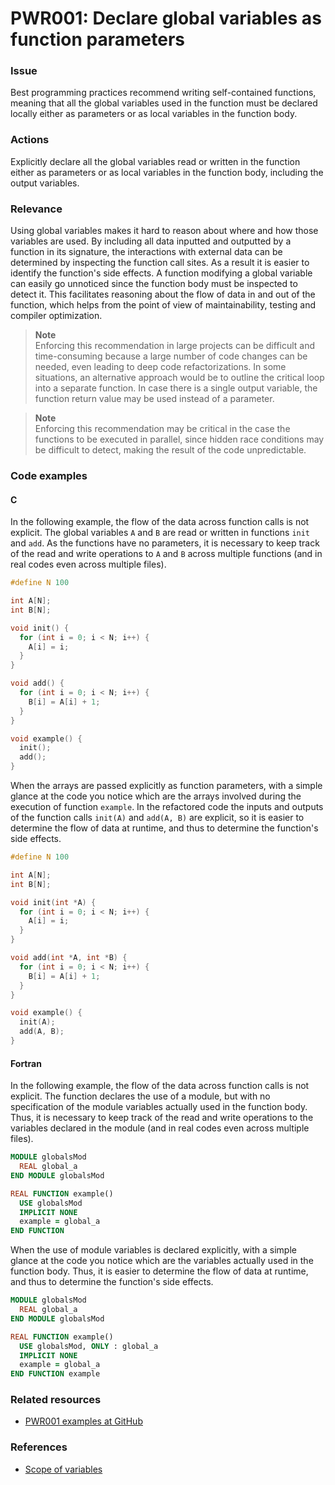 # PWR001: Declare global variables as function parameters

### Issue

Best programming practices recommend writing self-contained functions, meaning
that all the global variables used in the function must be declared locally
either as parameters or as local variables in the function body.

### Actions

Explicitly declare all the global variables read or written in the function
either as parameters or as local variables in the function body, including the
output variables.

### Relevance

Using global variables makes it hard to reason about where and how those
variables are used. By including all data inputted and outputted by a function
in its signature, the interactions with external data can be determined by
inspecting the function call sites. As a result it is easier to identify the
function's side effects. A function modifying a global variable can easily go
unnoticed since the function body must be inspected to detect it. This
facilitates reasoning about the flow of data in and out of the function, which
helps from the point of view of maintainability, testing and compiler
optimization.

>**Note**  
>Enforcing this recommendation in large projects can be difficult and
>time-consuming because a large number of code changes can be needed, even
>leading to deep code refactorizations. In some situations, an alternative
>approach would be to outline the critical loop into a separate function. In
>case there is a single output variable, the function return value may be used
>instead of a parameter.

>**Note**  
>Enforcing this recommendation may be critical in the case the functions to be
>executed in parallel, since hidden race conditions may be difficult to detect,
>making the result of the code unpredictable.

### Code examples

#### C

In the following example, the flow of the data across function calls is not
explicit. The global variables `A` and `B` are read or written in functions
`init` and `add`. As the functions have no parameters, it is necessary to keep
track of the read and write operations to `A` and `B` across multiple functions
(and in real codes even across multiple files).

```c
#define N 100

int A[N];
int B[N];

void init() {
  for (int i = 0; i < N; i++) {
    A[i] = i;
  }
}

void add() {
  for (int i = 0; i < N; i++) {
    B[i] = A[i] + 1;
  }
}

void example() {
  init();
  add();
}
```

When the arrays are passed explicitly as function parameters, with a simple
glance at the code you notice which are the arrays involved during the execution
of function `example`. In the refactored code the inputs and outputs of the
function calls `init(A)` and `add(A, B)` are explicit, so it is easier to
determine the flow of data at runtime, and thus to determine the function's side
effects.

```c
#define N 100

int A[N];
int B[N];

void init(int *A) {
  for (int i = 0; i < N; i++) {
    A[i] = i;
  }
}

void add(int *A, int *B) {
  for (int i = 0; i < N; i++) {
    B[i] = A[i] + 1;
  }
}

void example() {
  init(A);
  add(A, B);
}
```

#### Fortran

In the following example, the flow of the data across function calls is not
explicit. The function declares the use of a module, but with no specification
of the module variables actually used in the function body. Thus, it is
necessary to keep track of the read and write operations to the variables
declared in the module (and in real codes even across multiple files).

```f90
MODULE globalsMod
  REAL global_a
END MODULE globalsMod

REAL FUNCTION example()
  USE globalsMod
  IMPLICIT NONE
  example = global_a
END FUNCTION
```

When the use of module variables is declared explicitly, with a simple glance at
the code you notice which are the variables actually used in the function body.
Thus, it is easier to determine the flow of data at runtime, and thus to
determine the function's side effects.

```f90
MODULE globalsMod
  REAL global_a
END MODULE globalsMod

REAL FUNCTION example()
  USE globalsMod, ONLY : global_a
  IMPLICIT NONE
  example = global_a
END FUNCTION example
```

### Related resources

* [PWR001 examples at GitHub](/Checks/PWR001)

### References

* [Scope of variables](https://users.cs.cf.ac.uk/Dave.Marshall/PERL/node52.html)
